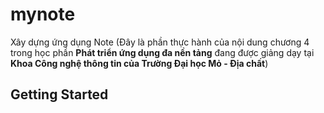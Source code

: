 # mynote

Xây dựng ứng dụng Note
(Đây là phần thực hành của nội dung chương 4 trong học phần **Phát triển ứng dụng đa nền tảng** đang được giảng dạy tại **Khoa Công nghệ thông tin của Trường Đại học Mỏ - Địa chất**)

## Getting Started
